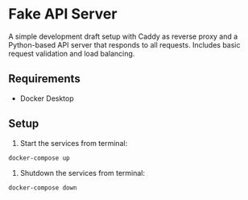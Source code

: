# Fake API Server

A simple development draft setup with Caddy as reverse proxy and a Python-based API server that responds to all requests. Includes basic request validation and load balancing.

## Requirements

- Docker Desktop

## Setup

1. Start the services from terminal:

```bash
docker-compose up
```

1. Shutdown the services from terminal:

```bash
docker-compose down
```
